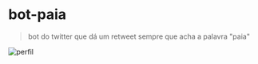 # bot-paia

> bot do twitter que dá um retweet sempre que acha a palavra "paia"

<img src="https://i.imgur.com/3WDsaG8.png" alt="perfil">
